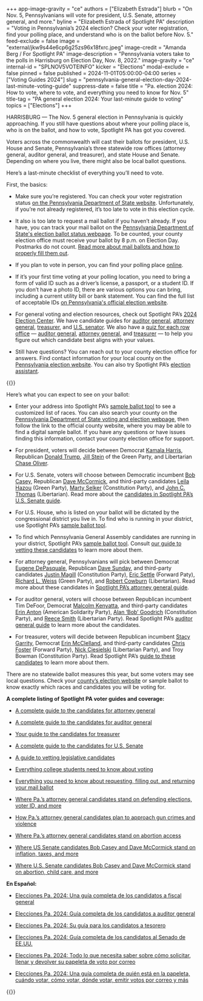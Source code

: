 +++
app-image-gravity = "ce"
authors = ["Elizabeth Estrada"]
blurb = "On Nov. 5, Pennsylvanians will vote for president, U.S. Senate, attorney general, and more."
byline = "Elizabeth Estrada of Spotlight PA"
description = "Voting in Pennsylvania’s 2024 election? Check your voter registration, find your polling place, and understand who is on the ballot before Nov. 5."
feed-exclude = false
image = "external/jkw9s44e6cp6g25zs96x18fxrc.jpeg"
image-credit = "Amanda Berg / For Spotlight PA"
image-description = "Pennsylvania voters take to the polls in Harrisburg on Election Day, Nov. 8, 2022."
image-gravity = "ce"
internal-id = "SPLNOV5VOTEINFO"
kicker = "Elections"
modal-exclude = false
pinned = false
published = 2024-11-01T05:00:00-04:00
series = ["Voting Guides 2024"]
slug = "pennsylvania-general-election-day-2024-last-minute-voting-guide"
suppress-date = false
title = "Pa. election 2024: How to vote, where to vote, and everything you need to know for Nov. 5"
title-tag = "PA general election 2024: Your last-minute guide to voting"
topics = ["Elections"]
+++

HARRISBURG — The Nov. 5 general election in Pennsylvania is quickly approaching. If you still have questions about where your polling place is, who is on the ballot, and how to vote, Spotlight PA has got you covered.

Voters across the commonwealth will cast their ballots for president, U.S. House and Senate, Pennsylvania’s three statewide row offices (attorney general, auditor general, and treasurer), and state House and Senate. Depending on where you live, there might also be local ballot questions.

Here’s a last-minute checklist of everything you’ll need to vote.

First, the basics:

- Make sure you’re registered. You can check your voter registration status <a href="https://www.pavoterservices.pa.gov/pages/voterregistrationstatus.aspx">on the Pennsylvania Department of State website</a>. Unfortunately, if you’re not already registered, it’s too late to vote in this election cycle.

- It also is too late to request a mail ballot if you haven’t already. If you have, you can track your mail ballot on the <a href="https://www.pavoterservices.pa.gov/Pages/BallotTracking.aspx">Pennsylvania Department of State&#39;s election ballot status webpage</a>. To be counted, your county election office must receive your ballot by 8 p.m. on Election Day. Postmarks do not count. <a href="https://www.spotlightpa.org/news/2024/08/pennsylvania-general-election-2024-mail-ballot-how-to-request-fill-out-return/">Read more about mail ballots and how to properly fill them out</a>.

- If you plan to vote in person, you can find your polling place <a href="https://www.pavoterservices.pa.gov/Pages/PollingPlaceInfo.aspx">online</a>.

- If it’s your first time voting at your polling location, you need to bring a form of valid ID such as a driver’s license, a passport, or a student ID. If you don’t have a photo ID, there are various options you can bring, including a current utility bill or bank statement. You can find the full list of acceptable IDs <a href="https://www.vote.pa.gov/Register-to-Vote/Pages/Voter-ID-for-First-Time-Voters.aspx">on Pennsylvania&#39;s official election website</a>.

- For general voting and election resources, check out Spotlight PA’s <a href="https://www.spotlightpa.org/elections">2024 Election Center</a>. We have candidate guides for <a href="https://www.spotlightpa.org/news/2024/09/pennsylvania-election-2024-auditor-general-candidates-tim-defoor-malcolm-kenyatta/">auditor general</a>, <a href="https://www.spotlightpa.org/news/2024/09/pennsylvania-election-2024-attorney-general-candidates-eugene-depasquale-dave-sunday/">attorney general</a>, <a href="https://www.spotlightpa.org/news/2024/09/pennsylvania-election-2024-treasurer-candidates-stacy-garrity-erin-mcclelland/">treasurer</a>, and <a href="https://www.spotlightpa.org/news/2024/09/pennsylvania-election-2024-us-senate-candidates-bob-casey-dave-mccormick-third-parties/">U.S. senator</a>. We also have a <a href="https://www.spotlightpa.org/elections-2024/candidate-quiz/">quiz for each row office</a> — <a href="https://www.spotlightpa.org/news/2024/10/pennsylvania-election-2024-auditor-general-candidates-quiz/">auditor general</a>, <a href="https://www.spotlightpa.org/news/2024/10/pennsylvania-election-2024-attorney-general-candidates-quiz/">attorney general</a>, and <a href="https://www.spotlightpa.org/news/2024/10/pennsylvania-election-2024-treasurer-candidates-quiz/">treasurer</a> — to help you figure out which candidate best aligns with your values.

- Still have questions? You can reach out to your county election office for answers. Find contact information for your local county on the <a href="https://www.vote.pa.gov/Resources/Pages/Contact-Your-Election-Officials.aspx">Pennsylvania election website</a>. You can also try Spotlight PA’s <a href="https://www.spotlightpa.org/elections/assistant/">election assistant</a>.

{{<dewey-assistant>}}

Here’s what you can expect to see on your ballot:

- Enter your address into Spotlight PA’s <a href="https://viz-sample-ballot-2024.data.spotlightpa.org/">sample ballot tool</a> to see a customized list of races. You can also search your county on the <a href="https://www.vote.pa.gov/Resources/Pages/Contact-Your-Election-Officials.aspx">Pennsylvania Department of State voting and election webpage</a>, then follow the link to the official county website, where you may be able to find a digital sample ballot. If you have any questions or have issues finding this information, contact your county election office for support.

- For president, voters will decide between Democrat <a href="https://kamalaharris.com/">Kamala Harris</a>, Republican <a href="https://www.donaldjtrump.com/">Donald Trump</a>, <a href="https://www.jillstein2024.com/">Jill Stein</a> of the Green Party, and Libertarian <a href="https://votechaseoliver.com/">Chase Oliver</a>.

- For U.S. Senate, voters will choose between Democratic incumbent <a href="https://www.casey.senate.gov/about/bob">Bob Casey</a>, Republican <a href="https://www.davemccormickpa.com/">Dave McCormick</a>, and third-party candidates <a href="https://www.leilaforsenate.com/">Leila Hazou</a> (Green Party), <a href="https://www.martyselkerforsenate.com/">Marty Selker</a> (Constitution Party), and <a href="https://johnthomaspa.substack.com/about">John C. Thomas</a> (Libertarian). Read more about the <a href="https://www.spotlightpa.org/news/2024/09/pennsylvania-election-2024-us-senate-candidates-bob-casey-dave-mccormick-third-parties/">candidates in Spotlight PA’s U.S. Senate guide</a>.

- For U.S. House, who is listed on your ballot will be dictated by the congressional district you live in. To find who is running in your district, use Spotlight PA’s <a href="https://viz-sample-ballot-2024.data.spotlightpa.org/">sample ballot tool</a>.

- To find which Pennsylvania General Assembly candidates are running in your district, Spotlight PA’s <a href="https://viz-sample-ballot-2024.data.spotlightpa.org/">sample ballot tool</a>. Consult <a href="https://www.spotlightpa.org/news/2024/04/pennsylvania-election-2024-legislative-house-senate-races-candidate-vetting-guide/">our guide to vetting these candidates</a> to learn more about them.

- For attorney general, Pennsylvanians will pick between Democrat <a href="https://www.depasqualeforag.com/">Eugene DePasquale</a>, Republican <a href="https://www.davesundayforag.com/">Dave Sunday</a>, and third-party candidates <a href="https://www.constitutionpartypa.com/">Justin Magill</a> (Constitution Party), <a href="https://ericsettle4ag.com/">Eric Settle</a> (Forward Paty), <a href="https://x.com/richardlweiss">Richard L. Weiss</a> (Green Party), and <a href="https://cowburnforag.com/">Robert Cowburn</a> (Libertarian). Read more about these candidates in <a href="https://www.spotlightpa.org/news/2024/09/pennsylvania-election-2024-attorney-general-candidates-eugene-depasquale-dave-sunday/">Spotlight PA’s attorney general guide</a>.

- For auditor general, voters will choose between Republican incumbent Tim DeFoor, Democrat <a href="https://malcolmkenyatta.com/">Malcolm Kenyatta</a>, and third-party candidates <a href="https://www.solidarity-party.org/elected-officials-candidates">Erin Anton</a> (American Solidarity Party), <a href="https://www.constitutionpartypa.com/">Alan ‘Bob’ Goodrich</a> (Constitution Party), and <a href="https://www.votereece.com/">Reece Smith</a> (Libertarian Party). Read Spotlight PA’s <a href="https://www.spotlightpa.org/news/2024/09/pennsylvania-election-2024-auditor-general-candidates-tim-defoor-malcolm-kenyatta/">auditor general guide</a> to learn more about the candidates.

- For treasurer, voters will decide between Republican incumbent <a href="https://www.garrityforpa.com/">Stacy Garrity</a>, Democrat <a href="https://erinmcclelland.com/">Erin McClelland</a>, and third-party candidates <a href="https://home.forwardparty.com/foster_chris">Chris Foster</a> (Forward Party), <a href="https://nickcforpa.com/">Nick Ciesielski</a> (Libertarian Party), and Troy Bowman (Constitution Party). Read Spotlight PA’s <a href="https://www.spotlightpa.org/news/2024/03/pennsylvania-election-2024-treasurer-primary-candidates-stacy-garrity-ryan-bizzarro-erin-mcclelland/">guide to these candidates</a> to learn more about them.

There are no statewide ballot measures this year, but some voters may see local questions. Check your <a href="https://www.vote.pa.gov/Resources/Pages/Contact-Your-Election-Officials.aspx">county’s election website</a> or sample ballot to know exactly which races and candidates you will be voting for.

<strong>A complete listing of Spotlight PA voter guides and coverage:</strong>

- <a href="https://www.spotlightpa.org/news/2024/09/pennsylvania-election-2024-attorney-general-candidates-eugene-depasquale-dave-sunday/">A complete guide to the candidates for attorney general</a>

- <a href="https://www.spotlightpa.org/news/2024/09/pennsylvania-election-2024-auditor-general-candidates-tim-defoor-malcolm-kenyatta/">A complete guide to the candidates for auditor general</a>

- <a href="https://www.spotlightpa.org/news/2024/09/pennsylvania-election-2024-treasurer-candidates-stacy-garrity-erin-mcclelland/">Your guide to the candidates for treasurer</a>

- <a href="https://www.spotlightpa.org/news/2024/09/pennsylvania-election-2024-us-senate-candidates-bob-casey-dave-mccormick-third-parties/">A complete guide to the candidates for U.S. Senate</a>

- <a href="https://www.spotlightpa.org/news/2024/09/pennsylvania-general-election-2024-legislative-house-senate-races-candidate-vetting-guide/">A guide to vetting legislative candidates</a>

- <a href="https://www.spotlightpa.org/news/2024/09/pennsylvania-election-2024-college-student-voting-guide/">Everything college students need to know about voting</a>

- <a href="https://www.spotlightpa.org/news/2024/08/pennsylvania-general-election-2024-mail-ballot-how-to-request-fill-out-return/">Everything you need to know about requesting, filling out, and returning your mail ballot</a>

- <a href="https://www.spotlightpa.org/news/2024/10/pennsylvania-election-2024-attorney-general-candidates-voting-laws/">Where Pa.’s attorney general candidates stand on defending elections, voter ID, and more</a>

- <a href="https://www.spotlightpa.org/news/2024/10/pennsylvania-election-2024-attorney-general-candidates-gun-violence-background-checks-red-flag/">How Pa.’s attorney general candidates plan to approach gun crimes and violence</a>

- <a href="https://www.spotlightpa.org/news/2024/10/pennsylvania-election-2024-attorney-general-abortion-eugene-depasquale-dave-sunday/">Where Pa.’s attorney general candidates stand on abortion access</a>

- <a href="https://www.spotlightpa.org/news/2024/10/pennsylvania-election-2024-us-senate-economy-inflation-bob-casey-dave-mccormick/">Where US Senate candidates Bob Casey and Dave McCormick stand on inflation, taxes, and more</a>

- <a href="https://www.spotlightpa.org/news/2024/09/pennsylvania-election-2024-abortion-health-child-care-us-senate-casey-mccormick/">Where U.S. Senate candidates Bob Casey and Dave McCormick stand on abortion, child care, and more</a>

<strong>En Español:</strong>

- <a href="https://www.spotlightpa.org/news/2024/09/pensilvania-elecciones-2024-fiscal-general-candidatos-eugene-depasquale-dave-sunday/">Elecciones Pa. 2024: Una guía completa de los candidatos a fiscal general</a>

- <a href="https://www.spotlightpa.org/news/2024/09/pensilvania-elecciones-2024-auditor-general-candidatos-tim-defoor-malcolm-kenyatta/">Elecciones Pa. 2024: Guía completa de los candidatos a auditor general</a>

- <a href="https://www.spotlightpa.org/news/2024/09/pensilvania-elecciones-2024-tesorero-candidatos-stacy-garrity-erin-mccelland/">Elecciones Pa. 2024: Su guía para los candidatos a tesorero</a>

- <a href="https://www.spotlightpa.org/news/2024/10/pensilvania-elecciones-2024-candidatos-senado-bob-casey-dave-mccormick-terceros-partidos/">Elecciones Pa. 2024: Guía completa de los candidatos al Senado de EE.UU.</a>

- <a href="https://www.spotlightpa.org/news/2024/10/pensilvania-elecciones-generales-2024-votar-correo-como-llenar/">Elecciones Pa. 2024: Todo lo que necesita saber sobre cómo solicitar, llenar y devolver su papeleta de voto por correo</a><strong></strong>

- <a href="https://www.spotlightpa.org/news/2024/10/pensilvania-elecciones-generales-nov-2024-votar-informacion-registrar/">Elecciones Pa. 2024: Una guía completa de quién está en la papeleta, cuándo votar, cómo votar, dónde votar, emitir votos por correo y más</a>

{{<dewey-assistant>}}

